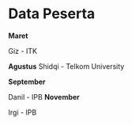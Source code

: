 # Data Peserta

**Maret**

Giz - ITK

**Agustus**
Shidqi - Telkom University

**September**

Danil - IPB
**November**

Irgi - IPB

